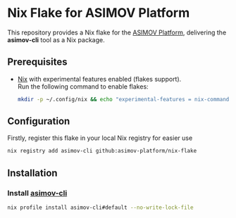 # Nix Flake for ASIMOV Platform

This repository provides a Nix flake for the [ASIMOV Platform], delivering the **asimov-cli** tool as a Nix package.

## Prerequisites

- [Nix](https://nixos.org) with experimental features enabled (flakes support).  
  Run the following command to enable flakes:

  ```bash
  mkdir -p ~/.config/nix && echo "experimental-features = nix-command flakes" >> ~/.config/nix/nix.conf
  ```

## Configuration

Firstly, register this flake in your local Nix registry for easier use
```bash
nix registry add asimov-cli github:asimov-platform/nix-flake
```

## Installation

### Install [asimov-cli]

```bash
nix profile install asimov-cli#default --no-write-lock-file
```

[ASIMOV Platform]: https://github.com/asimov-platform
[asimov-cli]:       https://github.com/asimov-platform/asimov-cli
